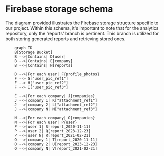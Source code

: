 # Firebase storage schema

The diagram provided illustrates the Firebase storage structure specific to our project.
Within this schema, it's important to note that for the analytics repository, only the
'reports' branch is pertinent. This branch is utilized for both storing generated
reports and retrieving stored ones.

```mermaid
    graph TD
    B[Storage Bucket]
    B -->|Contains| D[user]
    B -->|Contains| E[company]
    B -->|Contains| N[reports]

    D -->|For each user| F{profile_photos}
    F --> G["user_pic_ref1"]
    F --> H["user_pic_ref2"]
    F --> I["user_pic_ref3"]

    E -->|For each company| J{companies}
    J -->|company 1| K["attachment_ref1"]
    J -->|company 2| L["attachment_ref2"]
    J -->|company N| M["attachment_ref3"]

    N -->|For each company| O{companies}
    N -->|For each user| P{user}
    P -->|user 1| S[report_2020-11-11]
    P -->|user 2| Q[report_2023-12-23]
    P -->|user N| R[report_2021-02-21]
    O -->|company 1| T[report_2020-11-11]
    O -->|company 2| U[report_2023-12-23]
    O -->|company N| V[report_2021-02-21]
```

